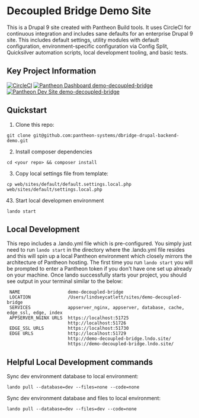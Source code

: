 # Decoupled Bridge Demo Site

This is a Drupal 9 site created with Pantheon Build tools. It uses CircleCI for continuous integration and includes sane defaults for an enterprise Drupal 9 site. This includes default settings, utility modules with default configuration, environment-specific configuration via Config Split, Quicksilver automation scripts, local development tooling, and basic tests.

## Key Project Information

[![CircleCI](https://circleci.com/gh/pantheon-systems/dbridge-drupal-backend-demo.svg?style=shield&circle-token=5f2515763a969ddbcb1eaf64bb025986f5d904c0)](https://circleci.com/gh/pantheon-systems/dbridge-drupal-backend-demo)
[![Pantheon Dashboard demo-decoupled-bridge](https://img.shields.io/badge/dashboard-demo_decoupled_bridge-yellow.svg)](https://dashboard.pantheon.io/sites/012f039b-c885-4391-a277-1968da264cae#dev/code)
[![Pantheon Dev Site demo-decoupled-bridge](https://img.shields.io/badge/site-demo_decoupled_bridge-blue.svg)](http://dev-demo-decoupled-bridge.pantheonsite.io/)


## Quickstart
1. Clone this repo: 
```
git clone git@github.com:pantheon-systems/dbridge-drupal-backend-demo.git
```
2. Install composer dependencies
```
cd <your repo> && composer install
```
3. Copy local settings file from template: 
```
cp web/sites/default/default.settings.local.php web/sites/default/settings.local.php
```
43. Start local developmen environment
```
lando start
```


## Local Development
This repo includes a .lando.yml file which is pre-configured. You simply just need to run `lando start` in the directory where the .lando.yml file resides and this will spin up a local Pantheon environment which closely mirrors the architecture of Pantheon hosting. The first time you run `lando start` you will be prompted to enter a Pantheon token if you don't have one set up already on your machine. Once lando successfully starts your project, you should see output in your terminal similar to the below:

```
 NAME                  demo-decoupled-bridge
 LOCATION              /Users/lindseycatlett/sites/demo-decoupled-bridge
 SERVICES              appserver_nginx, appserver, database, cache, edge_ssl, edge, index
 APPSERVER_NGINX URLS  https://localhost:51725
                       http://localhost:51726
 EDGE_SSL URLS         https://localhost:51730
 EDGE URLS             http://localhost:51729
                       http://demo-decoupled-bridge.lndo.site/
                       https://demo-decoupled-bridge.lndo.site/
```


## Helpful Local Development commands
Sync dev environment database to local environment:
```
lando pull --database=dev --files=none --code=none
```


Sync dev environment database and files to local environment:
```
lando pull --database=dev --files=dev --code=none
```




